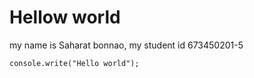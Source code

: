 # Hellow world
my name is Saharat bonnao, my student id 673450201-5

```
console.write("Hello world");
```